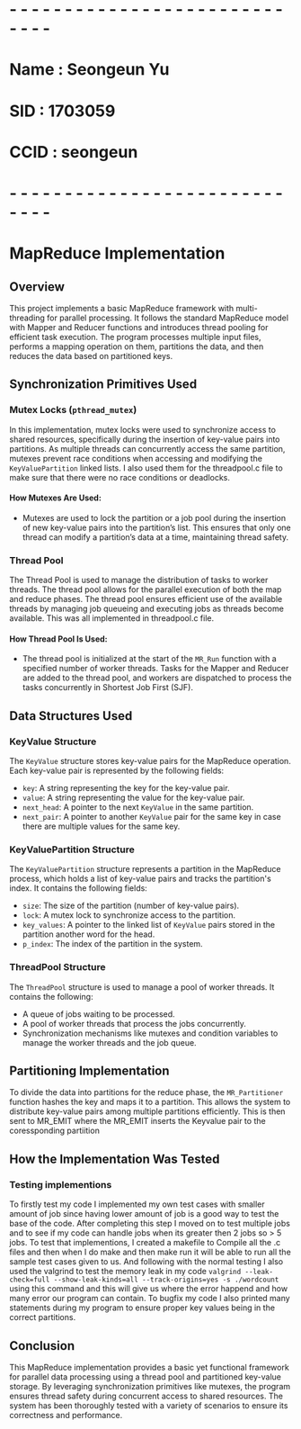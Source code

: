 # - - - - - - - - - - - - - - - - - - - - - - - - - - - - -
# Name : Seongeun Yu
# SID : 1703059
# CCID : seongeun
# - - - - - - - - - - - - - - - - - - - - - - - - - - - - -


# MapReduce Implementation

## Overview
This project implements a basic MapReduce framework with multi-threading for parallel processing. It follows the standard MapReduce model with Mapper and Reducer functions and introduces thread pooling for efficient task execution. The program processes multiple input files, performs a mapping operation on them, partitions the data, and then reduces the data based on partitioned keys.

## Synchronization Primitives Used

### Mutex Locks (`pthread_mutex`)
In this implementation, mutex locks were used to synchronize access to shared resources, specifically during the insertion of key-value pairs into partitions. As multiple threads can concurrently access the same partition, mutexes prevent race conditions when accessing and modifying the `KeyValuePartition` linked lists. I also used them for the threadpool.c file to make sure that there were no race conditions or deadlocks.

#### How Mutexes Are Used:
- Mutexes are used to lock the partition or a job pool during the insertion of new key-value pairs into the partition’s list. This ensures that only one thread can modify a partition’s data at a time, maintaining thread safety.

### Thread Pool
The Thread Pool is used to manage the distribution of tasks to worker threads. The thread pool allows for the parallel execution of both the map and reduce phases. The thread pool ensures efficient use of the available threads by managing job queueing and executing jobs as threads become available. This was all implemented in threadpool.c file.

#### How Thread Pool Is Used:
- The thread pool is initialized at the start of the `MR_Run` function with a specified number of worker threads. Tasks for the Mapper and Reducer are added to the thread pool, and workers are dispatched to process the tasks concurrently in Shortest Job First (SJF).

## Data Structures Used

### KeyValue Structure
The `KeyValue` structure stores key-value pairs for the MapReduce operation. Each key-value pair is represented by the following fields:

- `key`: A string representing the key for the key-value pair.
- `value`: A string representing the value for the key-value pair.
- `next_head`: A pointer to the next `KeyValue` in the same partition.
- `next_pair`: A pointer to another `KeyValue` pair for the same key in case there are multiple values for the same key.

### KeyValuePartition Structure
The `KeyValuePartition` structure represents a partition in the MapReduce process, which holds a list of key-value pairs and tracks the partition's index. It contains the following fields:

- `size`: The size of the partition (number of key-value pairs).
- `lock`: A mutex lock to synchronize access to the partition.
- `key_values`: A pointer to the linked list of `KeyValue` pairs stored in the partition another word for the head.
- `p_index`: The index of the partition in the system.

### ThreadPool Structure
The `ThreadPool` structure is used to manage a pool of worker threads. It contains the following:

- A queue of jobs waiting to be processed.
- A pool of worker threads that process the jobs concurrently.
- Synchronization mechanisms like mutexes and condition variables to manage the worker threads and the job queue.

## Partitioning Implementation
To divide the data into partitions for the reduce phase, the `MR_Partitioner` function hashes the key and maps it to a partition. This allows the system to distribute key-value pairs among multiple partitions efficiently. This is then sent to MR_EMIT where the MR_EMIT inserts the Keyvalue pair to the coressponding partiition

## How the Implementation Was Tested

### Testing implementions
To firstly test my code I implemented my own test cases with smaller amount of job since having lower amount of job is a good way to test the base of the code. After completing this step I moved on to test multiple jobs and to see if my code can handle jobs when its greater then 2 jobs so > 5 jobs. To test that implementions, I created a makefile to Compile all the .c files and then when I do make and then make run it will be able to run all the sample test cases given to us. And following with the normal testing I also used the valgrind to test the memory leak in my code `valgrind --leak-check=full --show-leak-kinds=all --track-origins=yes -s ./wordcount`  using this command and this will give us where the error happend and how many error our program can contain. To bugfix my code I also printed many statements during my program to ensure proper key values being in the correct partitions.
  

## Conclusion
This MapReduce implementation provides a basic yet functional framework for parallel data processing using a thread pool and partitioned key-value storage. By leveraging synchronization primitives like mutexes, the program ensures thread safety during concurrent access to shared resources. The system has been thoroughly tested with a variety of scenarios to ensure its correctness and performance.
